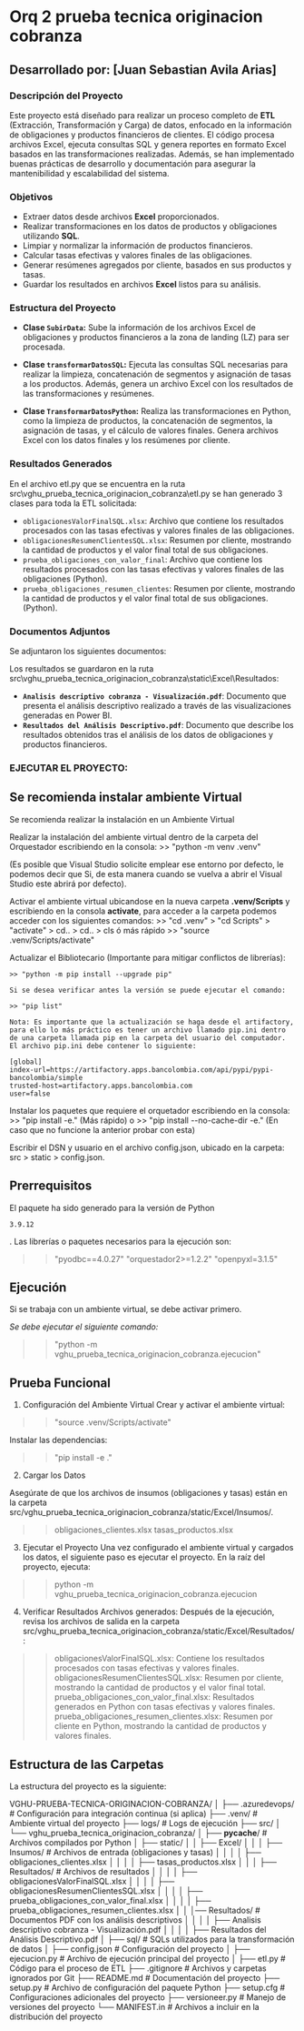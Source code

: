 # Orq 2 prueba tecnica originacion cobranza

## Desarrollado por: [Juan Sebastian Avila Arias]


### Descripción del Proyecto

Este proyecto está diseñado para realizar un proceso completo de **ETL** (Extracción, Transformación y Carga) de datos, enfocado en la información de obligaciones y productos financieros de clientes. El código procesa archivos Excel, ejecuta consultas SQL y genera reportes en formato Excel basados en las transformaciones realizadas. Además, se han implementado buenas prácticas de desarrollo y documentación para asegurar la mantenibilidad y escalabilidad del sistema.


### Objetivos

- Extraer datos desde archivos **Excel** proporcionados.
- Realizar transformaciones en los datos de productos y obligaciones utilizando **SQL**.
- Limpiar y normalizar la información de productos financieros.
- Calcular tasas efectivas y valores finales de las obligaciones.
- Generar resúmenes agregados por cliente, basados en sus productos y tasas.
- Guardar los resultados en archivos **Excel** listos para su análisis.



### Estructura del Proyecto

  
- **Clase `SubirData`:** Sube la información de los archivos Excel de obligaciones y productos financieros a la zona de landing (LZ) para ser procesada.
  
- **Clase `transformarDatosSQL`:** Ejecuta las consultas SQL necesarias para realizar la limpieza, concatenación de segmentos y asignación de tasas a los productos. Además, genera un archivo Excel con los resultados de las transformaciones y resúmenes.
  
- **Clase `TransformarDatosPython`:** Realiza las transformaciones en Python, como la limpieza de productos, la concatenación de segmentos, la asignación de tasas, y el cálculo de valores finales. Genera archivos Excel con los datos finales y los resúmenes por cliente.


### Resultados Generados

En el archivo etl.py que se encuentra en la ruta src\vghu_prueba_tecnica_originacion_cobranza\etl.py se han generado 3 clases para toda la ETL solicitada:

- `obligacionesValorFinalSQL.xlsx`: Archivo que contiene los resultados procesados con las tasas efectivas y valores finales de las obligaciones.
- `obligacionesResumenClientesSQL.xlsx`: Resumen por cliente, mostrando la cantidad de productos y el valor final total de sus obligaciones.
- `prueba_obligaciones_con_valor_final`: Archivo que contiene los resultados procesados con las tasas efectivas y valores finales de las obligaciones (Python).
- `prueba_obligaciones_resumen_clientes`: Resumen por cliente, mostrando la cantidad de productos y el valor final total de sus obligaciones.(Python).


### Documentos Adjuntos

Se adjuntaron los siguientes documentos:

Los resultados se guardaron en la ruta src\vghu_prueba_tecnica_originacion_cobranza\static\Excel\Resultados:

- **`Analisis descriptivo cobranza - Visualización.pdf`**: Documento que presenta el análisis descriptivo realizado a través de las visualizaciones generadas en Power BI.
- **`Resultados del Análisis Descriptivo.pdf`**: Documento que describe los resultados obtenidos tras el análisis de los datos de obligaciones y productos financieros.



### EJECUTAR EL PROYECTO:


## Se recomienda instalar ambiente Virtual

Se recomienda realizar la instalación en un Ambiente Virtual

Realizar la instalación del ambiente virtual dentro de la carpeta del Orquestador escribiendo en la consola: 
    >> "python -m venv .venv"

(Es posible que Visual Studio solicite emplear ese entorno por defecto, le podemos decir que Si, de esta manera cuando se vuelva a abrir el Visual Studio este abrirá por defecto).

Activar el ambiente virtual ubicandose en la nueva carpeta **.venv/Scripts** y escribiendo en la consola **activate**, para acceder a la carpeta podemos acceder con los siguientes comandos:
    >> "cd .venv" > "cd Scripts" > "activate" > cd.. > cd.. > cls
    ó más rápido
    >> "source .venv/Scripts/activate"

Actualizar el Bibliotecario (Importante para mitigar conflictos de librerías):

    >> "python -m pip install --upgrade pip"

    Si se desea verificar antes la versión se puede ejecutar el comando:

    >> "pip list"

    Nota: Es importante que la actualización se haga desde el artifactory, para ello lo más práctico es tener un archivo llamado pip.ini dentro de una carpeta llamada pip en la carpeta del usuario del computador. El archivo pip.ini debe contener lo siguiente:

    [global]
    index-url=https://artifactory.apps.bancolombia.com/api/pypi/pypi-bancolombia/simple
    trusted-host=artifactory.apps.bancolombia.com
    user=false

Instalar los paquetes que requiere el orquetador escribiendo en la consola: 
    >> "pip install -e." (Más rápido) o 
    >> "pip install --no-cache-dir -e." (En caso que no funcione la anterior probar con esta)

Escribir el DSN y usuario en el archivo config.json, ubicado en la carpeta: 
    src > static > config.json.


## Prerrequisitos

El paquete ha sido generado para la versión de Python
	
    3.9.12
    
. Las librerías o paquetes necesarios para la ejecución son:
>> "pyodbc==4.0.27"
>> "orquestador2>=1.2.2"
>> "openpyxl=3.1.5"


## Ejecución

Si se trabaja con un ambiente virtual, se debe activar primero. 

*Se debe ejecutar el siguiente comando:*

 >> "python -m vghu_prueba_tecnica_originacion_cobranza.ejecucion"



## Prueba Funcional 

1. Configuración del Ambiente Virtual
Crear y activar el ambiente virtual:

>>"source .venv/Scripts/activate"

Instalar las dependencias:

>> "pip install -e ."


2. Cargar los Datos

Asegúrate de que los archivos de insumos (obligaciones y tasas) están en la carpeta src/vghu_prueba_tecnica_originacion_cobranza/static/Excel/Insumos/.

>> obligaciones_clientes.xlsx
>> tasas_productos.xlsx

3. Ejecutar el Proyecto
Una vez configurado el ambiente virtual y cargados los datos, el siguiente paso es ejecutar el proyecto. En la raíz del proyecto, ejecuta:


>> python -m vghu_prueba_tecnica_originacion_cobranza.ejecucion

4. Verificar Resultados
Archivos generados: Después de la ejecución, revisa los archivos de salida en la carpeta src/vghu_prueba_tecnica_originacion_cobranza/static/Excel/Resultados/:

>> obligacionesValorFinalSQL.xlsx: Contiene los resultados procesados con tasas efectivas y valores finales.
>> obligacionesResumenClientesSQL.xlsx: Resumen por cliente, mostrando la cantidad de productos y el valor final total.
>> prueba_obligaciones_con_valor_final.xlsx: Resultados generados en Python con tasas efectivas y valores finales.
>> prueba_obligaciones_resumen_clientes.xlsx: Resumen por cliente en Python, mostrando la cantidad de productos y valores finales.



## Estructura de las Carpetas
La estructura del proyecto es la siguiente:

VGHU-PRUEBA-TECNICA-ORIGINACION-COBRANZA/
│
├── .azuredevops/                  # Configuración para integración continua (si aplica)
├── .venv/                         # Ambiente virtual del proyecto
├── logs/                          # Logs de ejecución
├── src/
│   └── vghu_prueba_tecnica_originacion_cobranza/
│       ├── __pycache__/           # Archivos compilados por Python
│       ├── static/
│       │   ├── Excel/
│       │   │   ├── Insumos/       # Archivos de entrada (obligaciones y tasas)
│       │   │   │   ├── obligaciones_clientes.xlsx
│       │   │   │   ├── tasas_productos.xlsx
│       │   │   ├── Resultados/    # Archivos de resultados
│       │   │   │   ├── obligacionesValorFinalSQL.xlsx
│       │   │   │   ├── obligacionesResumenClientesSQL.xlsx
│       │   │   │   ├── prueba_obligaciones_con_valor_final.xlsx
│       │   │   │   ├── prueba_obligaciones_resumen_clientes.xlsx
│       │   │── Resultados/    # Documentos PDF con los análisis descriptivos
│       │   │   │   ├── Analisis descriptivo cobranza - Visualización.pdf
│       │   │   │   ├── Resultados del Análisis Descriptivo.pdf
│       ├── sql/                   # SQLs utilizados para la transformación de datos
│       ├── config.json            # Configuración del proyecto
│       ├── ejecucion.py           # Archivo de ejecución principal del proyecto
│       ├── etl.py                 # Código para el proceso de ETL
├── .gitignore                     # Archivos y carpetas ignorados por Git
├── README.md                      # Documentación del proyecto
├── setup.py                       # Archivo de configuración del paquete Python
├── setup.cfg                      # Configuraciones adicionales del proyecto
├── versioneer.py                  # Manejo de versiones del proyecto
└── MANIFEST.in                    # Archivos a incluir en la distribución del proyecto
